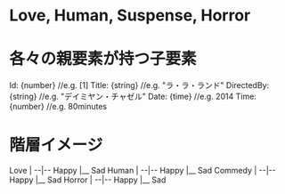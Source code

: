 # Love, Human, Suspense, Horror


# 各々の親要素が持つ子要素
  Id: {number} //e.g. [1]
  Title: {string} //e.g. "ラ・ラ・ランド"
  DirectedBy: {string} //e.g. "デイミヤン・チャゼル"
  Date: {time} //e.g. 2014
  Time: {number} //e.g. 80minutes


# 階層イメージ
  Love
    |
    --|-- Happy
      |__ Sad
  Human
    |
    --|-- Happy
      |__ Sad
  Commedy
    |
    --|-- Happy
      |__ Sad
  Horror
    |
    --|-- Happy
      |__ Sad